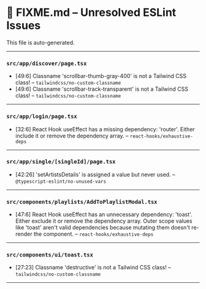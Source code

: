 # 🚧 FIXME.md – Unresolved ESLint Issues

This file is auto-generated.

---
### `src/app/discover/page.tsx`
- [49:6] Classname 'scrollbar-thumb-gray-400' is not a Tailwind CSS class! – `tailwindcss/no-custom-classname`
- [49:6] Classname 'scrollbar-track-transparent' is not a Tailwind CSS class! – `tailwindcss/no-custom-classname`

---
### `src/app/login/page.tsx`
- [32:6] React Hook useEffect has a missing dependency: 'router'. Either include it or remove the dependency array. – `react-hooks/exhaustive-deps`

---
### `src/app/single/[singleId]/page.tsx`
- [42:26] 'setArtistsDetails' is assigned a value but never used. – `@typescript-eslint/no-unused-vars`

---
### `src/components/playlists/AddToPlaylistModal.tsx`
- [47:6] React Hook useEffect has an unnecessary dependency: 'toast'. Either exclude it or remove the dependency array. Outer scope values like 'toast' aren't valid dependencies because mutating them doesn't re-render the component. – `react-hooks/exhaustive-deps`

---
### `src/components/ui/toast.tsx`
- [27:23] Classname 'destructive' is not a Tailwind CSS class! – `tailwindcss/no-custom-classname`

---
